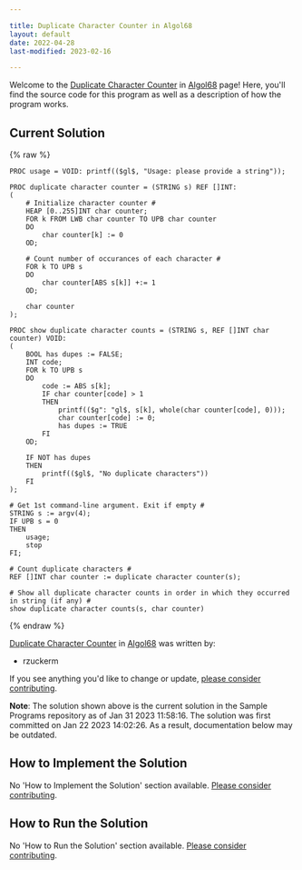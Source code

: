 ```yaml
---

title: Duplicate Character Counter in Algol68
layout: default
date: 2022-04-28
last-modified: 2023-02-16

---
```


Welcome to the [Duplicate Character Counter](https://sampleprograms.io/projects/duplicate-character-counter) in [Algol68](https://sampleprograms.io/languages/algol68) page! Here, you'll find the source code for this program as well as a description of how the program works.

## Current Solution

{% raw %}

```algol68
PROC usage = VOID: printf(($gl$, "Usage: please provide a string"));

PROC duplicate character counter = (STRING s) REF []INT:
(
    # Initialize character counter #
    HEAP [0..255]INT char counter;
    FOR k FROM LWB char counter TO UPB char counter
    DO
        char counter[k] := 0
    OD;

    # Count number of occurances of each character #
    FOR k TO UPB s
    DO
        char counter[ABS s[k]] +:= 1
    OD;

    char counter
);

PROC show duplicate character counts = (STRING s, REF []INT char counter) VOID:
(
    BOOL has dupes := FALSE;
    INT code;
    FOR k TO UPB s
    DO
        code := ABS s[k];
        IF char counter[code] > 1
        THEN
            printf(($g": "gl$, s[k], whole(char counter[code], 0)));
            char counter[code] := 0;
            has dupes := TRUE
        FI
    OD;

    IF NOT has dupes
    THEN
        printf(($gl$, "No duplicate characters"))
    FI
);

# Get 1st command-line argument. Exit if empty #
STRING s := argv(4);
IF UPB s = 0
THEN
    usage;
    stop
FI;

# Count duplicate characters #
REF []INT char counter := duplicate character counter(s);

# Show all duplicate character counts in order in which they occurred in string (if any) #
show duplicate character counts(s, char counter)
```

{% endraw %}

[Duplicate Character Counter](https://sampleprograms.io/projects/duplicate-character-counter) in [Algol68](https://sampleprograms.io/languages/algol68) was written by:

- rzuckerm

If you see anything you'd like to change or update, [please consider contributing](https://github.com/TheRenegadeCoder/sample-programs).

**Note**: The solution shown above is the current solution in the Sample Programs repository as of Jan 31 2023 11:58:16. The solution was first committed on Jan 22 2023 14:02:26. As a result, documentation below may be outdated.

## How to Implement the Solution

No 'How to Implement the Solution' section available. [Please consider contributing](https://github.com/TheRenegadeCoder/sample-programs-website).

## How to Run the Solution

No 'How to Run the Solution' section available. [Please consider contributing](https://github.com/TheRenegadeCoder/sample-programs-website).